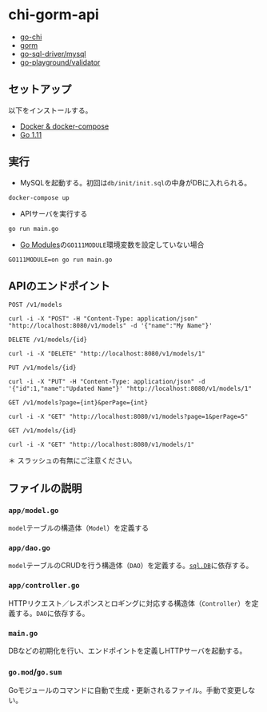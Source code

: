 # chi-gorm-api

- [go-chi](https://github.com/go-chi/chi)
- [gorm](http://gorm.io)
- [go-sql-driver/mysql](https://github.com/go-sql-driver/mysql)
- [go-playground/validator](https://github.com/go-playground/validator)

## セットアップ
以下をインストールする。
- [Docker & docker-compose](https://docs.docker.com/docker-for-mac/install/)
- [Go 1.11](https://golang.org/doc/install)

## 実行
- MySQLを起動する。初回は`db/init/init.sql`の中身がDBに入れられる。
```
docker-compose up
```
- APIサーバを実行する
```
go run main.go
```
-   [Go Modules](https://github.com/golang/go/wiki/Modules)の`GO111MODULE`環境変数を設定していない場合
```
GO111MODULE=on go run main.go 
```

## APIのエンドポイント

`POST /v1/models`
```
curl -i -X "POST" -H "Content-Type: application/json" "http://localhost:8080/v1/models" -d '{"name":"My Name"}'
```

`DELETE /v1/models/{id}`
```
curl -i -X "DELETE" "http://localhost:8080/v1/models/1"
```

`PUT /v1/models/{id}`
```
curl -i -X "PUT" -H "Content-Type: application/json" -d '{"id":1,"name":"Updated Name"}' "http://localhost:8080/v1/models/1"
```

`GET /v1/models?page={int}&perPage={int}`
```
curl -i -X "GET" "http://localhost:8080/v1/models?page=1&perPage=5"
```

`GET /v1/models/{id}`
```
curl -i -X "GET" "http://localhost:8080/v1/models/1"
```

＊ スラッシュの有無にご注意ください。

## ファイルの説明

### `app/model.go`
`model`テーブルの構造体（`Model`）を定義する

### `app/dao.go`
`model`テーブルのCRUDを行う構造体（`DAO`）を定義する。[`sql.DB`](https://golang.org/pkg/database/sql/#DB)に依存する。

### `app/controller.go`
HTTPリクエスト／レスポンスとロギングに対応する構造体（`Controller`）を定義する。`DAO`に依存する。

### `main.go`
DBなどの初期化を行い、エンドポイントを定義しHTTPサーバを起動する。

### `go.mod`/`go.sum`
Goモジュールのコマンドに自動で生成・更新されるファイル。手動で変更しない。
